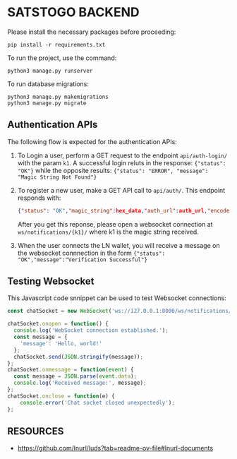 
# SATSTOGO BACKEND
Please install the necessary packages before proceeding:

```
pip install -r requirements.txt
```

To run the project, use the command:

```
python3 manage.py runserver
```

To run database migrations:

```
python3 manage.py makemigrations
python3 manage.py migrate
```

## Authentication APIs

The following flow is expected for the authentication APIs:

1. To Login a user, perform a GET request to the endpoint `api/auth-login/` with the param `k1`. A successful login reluts in the response: `{"status": "OK"}` while the opposite results: `{"status": "ERROR", "message": "Magic String Not Found"}`

2. To register a new user, make a GET API call to `api/auth/`. This endpoint responds with:
    ```json
    {"status": "OK","magic_string":hex_data,"auth_url":auth_url,"encoded":encoded}
    ```
    After you get this reponse, please open a websocket connection at `ws/notifications/{k1}/` where k1 is the magic string received.

3. When the user connects the LN wallet, you will receive a message on the websocket connnection in the form `{"status": "OK","message":"Verification Successful"}`

## Testing Websocket
This Javascript code snnippet can be used to test Websocket connections:
```javascript
const chatSocket = new WebSocket('ws://127.0.0.1:8000/ws/notifications/654/');

chatSocket.onopen = function() {
  console.log('WebSocket connection established.');
  const message = {
    'message': 'Hello, world!'
  };
  chatSocket.send(JSON.stringify(message));
};
chatSocket.onmessage = function(event) {
  const message = JSON.parse(event.data);
  console.log('Received message:', message);
};
chatSocket.onclose = function(e) {
    console.error('Chat socket closed unexpectedly');
};
```

## RESOURCES
- https://github.com/lnurl/luds?tab=readme-ov-file#lnurl-documents
